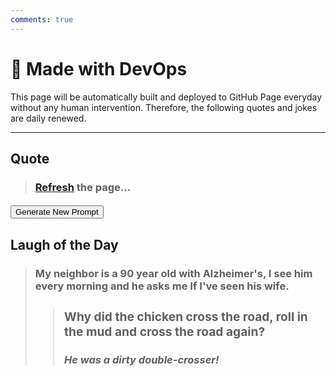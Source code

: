 ```yaml
---
comments: true
---
```


**<h1>🤖 Made with DevOps</h1>**
<p>This page will be automatically built and deployed to GitHub Page everyday without any human intervention. Therefore, the following quotes and jokes are daily renewed.</p>
<hr/>
<div class="card">
  <h2><strong>Quote</strong></h2>
  <div class="card-body">
    <blockquote class="blockquote mb-0">
      <h3><a href="https://laansdole.github.io/LaansDole/daily-jokes/" target=_self>Refresh</a> the page...</h3>
      <footer class="blockquote-footer">
        <i><h4 title="Source Title"></h4></i>
      </footer>
    </blockquote>
    <button 
      type="button"
      id="new-quote" 
      class="btn btn-custom"
      style="--bs-btn-padding-y: .25rem; --bs-btn-padding-x: .5rem; --bs-btn-font-size: .75rem;"
    >
      Generate New Prompt
    </button>
  </div>
</div>
<h2><strong>Laugh of the Day</strong></h2>


<blockquote><h3>My neighbor is a 90 year old with Alzheimer's, I see him every morning and he asks me If I've seen his wife.

<blockquote><h3>Why did the chicken cross the road, roll in the mud and cross the road again?</h3><h4><i>He was a dirty double-crosser!</i></h4></blockquote>